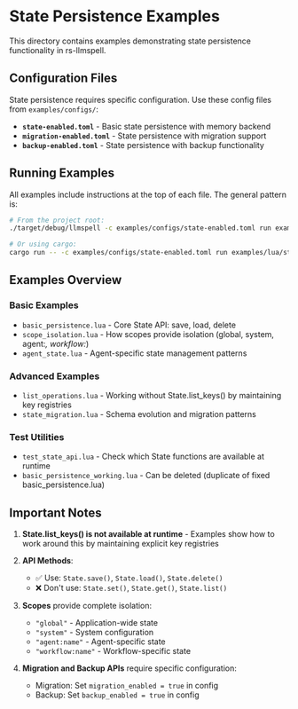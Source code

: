# State Persistence Examples

This directory contains examples demonstrating state persistence functionality in rs-llmspell.

## Configuration Files

State persistence requires specific configuration. Use these config files from `examples/configs/`:

- **`state-enabled.toml`** - Basic state persistence with memory backend
- **`migration-enabled.toml`** - State persistence with migration support
- **`backup-enabled.toml`** - State persistence with backup functionality

## Running Examples

All examples include instructions at the top of each file. The general pattern is:

```bash
# From the project root:
./target/debug/llmspell -c examples/configs/state-enabled.toml run examples/lua/state/basic_persistence.lua

# Or using cargo:
cargo run -- -c examples/configs/state-enabled.toml run examples/lua/state/basic_persistence.lua
```

## Examples Overview

### Basic Examples
- `basic_persistence.lua` - Core State API: save, load, delete
- `scope_isolation.lua` - How scopes provide isolation (global, system, agent:*, workflow:*)
- `agent_state.lua` - Agent-specific state management patterns

### Advanced Examples
- `list_operations.lua` - Working without State.list_keys() by maintaining key registries
- `state_migration.lua` - Schema evolution and migration patterns

### Test Utilities
- `test_state_api.lua` - Check which State functions are available at runtime
- `basic_persistence_working.lua` - Can be deleted (duplicate of fixed basic_persistence.lua)

## Important Notes

1. **State.list_keys() is not available at runtime** - Examples show how to work around this by maintaining explicit key registries

2. **API Methods**:
   - ✅ Use: `State.save()`, `State.load()`, `State.delete()`
   - ❌ Don't use: `State.set()`, `State.get()`, `State.list()`

3. **Scopes** provide complete isolation:
   - `"global"` - Application-wide state
   - `"system"` - System configuration
   - `"agent:name"` - Agent-specific state
   - `"workflow:name"` - Workflow-specific state

4. **Migration and Backup APIs** require specific configuration:
   - Migration: Set `migration_enabled = true` in config
   - Backup: Set `backup_enabled = true` in config